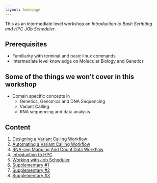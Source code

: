 ```yaml
---
layout: homepage
---
```

This as an intermediate level workshop on *Introduction to Bash Scripting and HPC JOb Scheduler*. 

## Prerequisites

- Familiarity with terminal and basic linux commands
- Intermediate level knowledge on Molecular Biology and Genetics 


## Some of the things we won't cover in this workshop

- Domain specific concepts in
    - Genetics, Genomics and DNA Sequencing 
    - Variant Calling
    - RNA sequencing and data analysis

## Content

1. [Designing a Variant Calling Workflow](./workshop_material/1_DesigningVariantC.md)
2. [Automating a Variant Calling Workflow](./workshop_material/2_AutomaticVariantC.md)
3. [RNA-seq Mapping And Count Data Workflow](./workshop_material/3_RNAseq.md)
4. [Introduction to HPC](./workshop_material/4_IntroductiontoHPC.md)
5. [Working with Job Scheduler](./workshop_material/5_working_with_job_scheduler.md)
6. [Supplementary #1](./workshop_material/6_supplementary_1.md)
7. [Supplementary #2](./workshop_material/7_supplementary_2.md)
8. [Supplementary #3](./workshop_material/8_supplementary_3.md)
